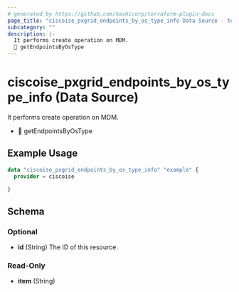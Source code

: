```yaml
---
# generated by https://github.com/hashicorp/terraform-plugin-docs
page_title: "ciscoise_pxgrid_endpoints_by_os_type_info Data Source - terraform-provider-ciscoise"
subcategory: ""
description: |-
  It performs create operation on MDM.
  🚧 getEndpointsByOsType
---
```


# ciscoise_pxgrid_endpoints_by_os_type_info (Data Source)

It performs create operation on MDM.

- 🚧 getEndpointsByOsType

## Example Usage

```terraform
data "ciscoise_pxgrid_endpoints_by_os_type_info" "example" {
  provider = ciscoise

}
```

<!-- schema generated by tfplugindocs -->
## Schema

### Optional

- **id** (String) The ID of this resource.

### Read-Only

- **item** (String)


